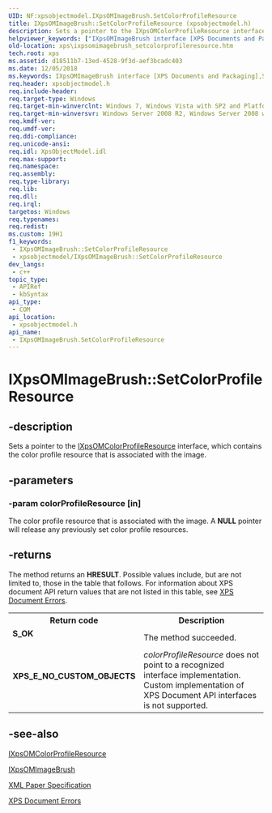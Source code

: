 ```yaml
---
UID: NF:xpsobjectmodel.IXpsOMImageBrush.SetColorProfileResource
title: IXpsOMImageBrush::SetColorProfileResource (xpsobjectmodel.h)
description: Sets a pointer to the IXpsOMColorProfileResource interface, which contains the color profile resource that is associated with the image.
helpviewer_keywords: ["IXpsOMImageBrush interface [XPS Documents and Packaging]","SetColorProfileResource method","IXpsOMImageBrush.SetColorProfileResource","IXpsOMImageBrush::SetColorProfileResource","SetColorProfileResource","SetColorProfileResource method [XPS Documents and Packaging]","SetColorProfileResource method [XPS Documents and Packaging]","IXpsOMImageBrush interface","xps.ixpsomimagebrush_setcolorprofileresource","xpsobjectmodel/IXpsOMImageBrush::SetColorProfileResource"]
old-location: xps\ixpsomimagebrush_setcolorprofileresource.htm
tech.root: xps
ms.assetid: d18511b7-13ed-4528-9f3d-aef3bcadc403
ms.date: 12/05/2018
ms.keywords: IXpsOMImageBrush interface [XPS Documents and Packaging],SetColorProfileResource method, IXpsOMImageBrush.SetColorProfileResource, IXpsOMImageBrush::SetColorProfileResource, SetColorProfileResource, SetColorProfileResource method [XPS Documents and Packaging], SetColorProfileResource method [XPS Documents and Packaging],IXpsOMImageBrush interface, xps.ixpsomimagebrush_setcolorprofileresource, xpsobjectmodel/IXpsOMImageBrush::SetColorProfileResource
req.header: xpsobjectmodel.h
req.include-header: 
req.target-type: Windows
req.target-min-winverclnt: Windows 7, Windows Vista with SP2 and Platform Update for Windows Vista [desktop apps \| UWP apps]
req.target-min-winversvr: Windows Server 2008 R2, Windows Server 2008 with SP2 and Platform Update for Windows Server 2008 [desktop apps \| UWP apps]
req.kmdf-ver: 
req.umdf-ver: 
req.ddi-compliance: 
req.unicode-ansi: 
req.idl: XpsObjectModel.idl
req.max-support: 
req.namespace: 
req.assembly: 
req.type-library: 
req.lib: 
req.dll: 
req.irql: 
targetos: Windows
req.typenames: 
req.redist: 
ms.custom: 19H1
f1_keywords:
 - IXpsOMImageBrush::SetColorProfileResource
 - xpsobjectmodel/IXpsOMImageBrush::SetColorProfileResource
dev_langs:
 - c++
topic_type:
 - APIRef
 - kbSyntax
api_type:
 - COM
api_location:
 - xpsobjectmodel.h
api_name:
 - IXpsOMImageBrush.SetColorProfileResource
---
```


# IXpsOMImageBrush::SetColorProfileResource


## -description

Sets a pointer to the <a href="/windows/desktop/api/xpsobjectmodel/nn-xpsobjectmodel-ixpsomcolorprofileresource">IXpsOMColorProfileResource</a> interface, which contains the color profile resource that is associated with the image.

## -parameters

### -param colorProfileResource [in]

The color profile resource that is associated with the image. A <b>NULL</b> pointer will release any previously set color profile resources.

## -returns

The method returns an <b>HRESULT</b>. Possible values include, but are not limited to, those in the table that follows. For information about  XPS document API return values that are not listed in this table, see <a href="/previous-versions/windows/desktop/dd372955(v=vs.85)">XPS Document Errors</a>.

<table>
<tr>
<th>Return code</th>
<th>Description</th>
</tr>
<tr>
<td width="40%">
<dl>
<dt><b>S_OK</b></dt>
</dl>
</td>
<td width="60%">
The method succeeded.

</td>
</tr>
<tr>
<td width="40%">
<dl>
<dt><b>XPS_E_NO_CUSTOM_OBJECTS</b></dt>
</dl>
</td>
<td width="60%">
<i>colorProfileResource</i> does not point to a recognized interface implementation. Custom implementation of XPS Document API interfaces is not supported.

</td>
</tr>
</table>

## -see-also

<a href="/windows/desktop/api/xpsobjectmodel/nn-xpsobjectmodel-ixpsomcolorprofileresource">IXpsOMColorProfileResource</a>



<a href="/windows/desktop/api/xpsobjectmodel/nn-xpsobjectmodel-ixpsomimagebrush">IXpsOMImageBrush</a>



<a href="https://en.wikipedia.org/wiki/Open_XML_Paper_Specification">XML Paper Specification</a>



<a href="/previous-versions/windows/desktop/dd372955(v=vs.85)">XPS Document Errors</a>